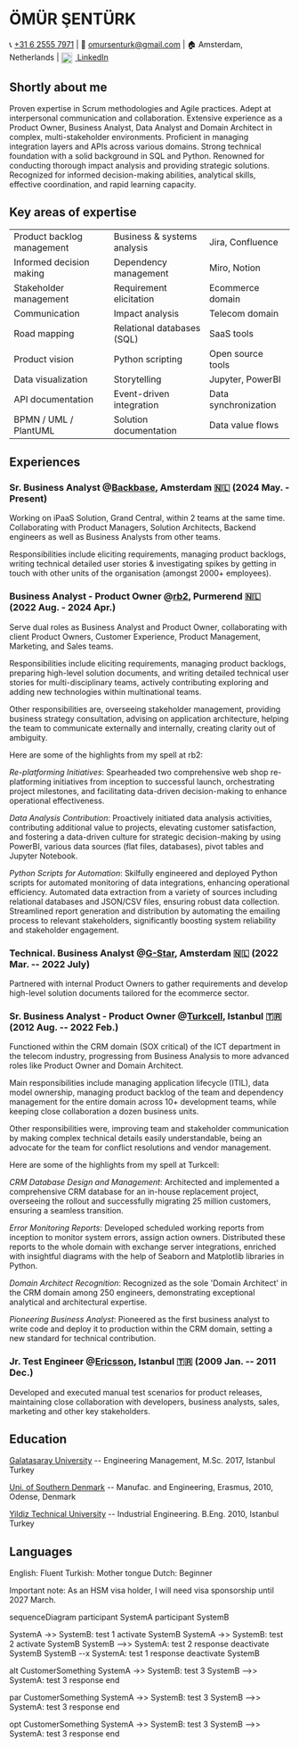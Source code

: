 # **ÖMÜR ŞENTÜRK**

📞 [+31 6 2555 7971](tel:+31625557971) | 📧 <omursenturk@gmail.com> | 🏠 Amsterdam, Netherlands | <a href="https://www.linkedin.com/in/omursenturk" target="_blank">
  <img src="https://cdn-icons-png.flaticon.com/512/174/174857.png" alt="LinkedIn" style="width:20px;height:20px;vertical-align:middle;margin-right:5px;"> LinkedIn
</a>

## **Shortly about me**

Proven expertise in Scrum methodologies and Agile practices. Adept at
interpersonal communication and collaboration. Extensive experience as a
Product Owner, Business Analyst, Data Analyst and Domain Architect in
complex, multi-stakeholder environments. Proficient in managing
integration layers and APIs across various domains. Strong technical
foundation with a solid background in SQL and Python. Renowned for
conducting thorough impact analysis and providing strategic solutions.
Recognized for informed decision-making abilities, analytical skills,
effective coordination, and rapid learning capacity.

## **Key areas of expertise**

<table border="0">
  <tr>
    <td>Product backlog management</td>
    <td>Business & systems analysis</td>
    <td>Jira, Confluence</td>
  </tr>
  <tr>
    <td>Informed decision making</td>
    <td>Dependency management</td>
    <td>Miro, Notion</td>
  </tr>
  <tr>
    <td>Stakeholder management</td>
    <td>Requirement elicitation</td>
    <td>Ecommerce domain</td>
  </tr>
  <tr>
    <td>Communication</td>
    <td>Impact analysis</td>
    <td>Telecom domain</td>
  </tr>
  <tr>
    <td>Road mapping</td>
    <td>Relational databases (SQL)</td>
    <td>SaaS tools</td>
  </tr>
  <tr>
    <td>Product vision</td>
    <td>Python scripting</td>
    <td>Open source tools</td>
  </tr>
  <tr>
    <td>Data visualization</td>
    <td>Storytelling</td>
    <td>Jupyter, PowerBI</td>
  </tr>
  <tr>
    <td>API documentation</td>
    <td>Event-driven integration</td>
    <td>Data synchronization</td>
  </tr>
  <tr>
    <td>BPMN / UML / PlantUML</td>
    <td>Solution documentation</td>
    <td>Data value flows</td>
  </tr>
</table>


## **Experiences**

### **Sr. Business Analyst @[Backbase](https://www.backbase.com), Amsterdam 🇳🇱 (2024 May. - Present)**

Working on iPaaS Solution, Grand Central, within 2 teams at the same time. Collaborating with Product Managers, Solution Architects, Backend engineers as well as Business Analysts from other teams.

Responsibilities include eliciting requirements, managing product backlogs, writing technical detailed user stories & investigating spikes by getting in touch with other units of the organisation (amongst 2000+ employees).

### **Business Analyst - Product Owner @[rb2](https://www.rb2.nl/en), Purmerend 🇳🇱 (2022 Aug. - 2024 Apr.)**

Serve dual roles as Business Analyst and Product Owner, collaborating with client Product Owners, Customer Experience, Product Management, Marketing, and Sales teams.

Responsibilities include eliciting requirements, managing product backlogs, preparing high-level solution documents, and writing detailed technical user stories for multi-disciplinary teams, actively contributing exploring and adding new technologies within multinational teams.

Other responsibilities are, overseeing stakeholder management, providing business strategy consultation, advising on application architecture, helping the team to communicate externally and internally, creating clarity out of ambiguity.

Here are some of the highlights from my spell at rb2:

*Re-platforming Initiatives*: Spearheaded two comprehensive web shop re-platforming initiatives from inception to successful launch, orchestrating project milestones, and facilitating data-driven decision-making to enhance operational effectiveness.

*Data Analysis Contribution*: Proactively initiated data analysis activities, contributing additional value to projects, elevating customer satisfaction, and fostering a data-driven culture for strategic decision-making by using PowerBI, various data sources (flat files, databases), pivot tables and Jupyter Notebook.

*Python Scripts for Automation*: Skilfully engineered and deployed Python scripts for automated monitoring of data integrations, enhancing operational efficiency. Automated data extraction from a variety of sources including relational databases and JSON/CSV files, ensuring robust data collection. Streamlined report generation and distribution by automating the emailing process to relevant stakeholders, significantly boosting system reliability and stakeholder engagement.

### **Technical. Business Analyst @[G-Star](https://www.g-star.com/), Amsterdam 🇳🇱 (2022 Mar. -- 2022 July)**

Partnered with internal Product Owners to gather requirements and develop high-level solution documents tailored for the ecommerce sector.

### **Sr. Business Analyst - Product Owner @[Turkcell](https://www.turkcell.com.tr/english-support), Istanbul 🇹🇷 (2012 Aug. -- 2022 Feb.)**

Functioned within the CRM domain (SOX critical) of the ICT department in the telecom industry, progressing from Business Analysis to more advanced roles like Product Owner and Domain Architect.

Main responsibilities include managing application lifecycle (ITIL), data model ownership, managing product backlog of the team and dependency management for the entire domain across 10+ development teams, while keeping close collaboration a dozen business units.

Other responsibilities were, improving team and stakeholder communication by making complex technical details easily understandable, being an advocate for the team for conflict resolutions and vendor management.

Here are some of the highlights from my spell at Turkcell:

*CRM Database Design and Management*: Architected and implemented a comprehensive CRM database for an in-house replacement project, overseeing the rollout and successfully migrating 25 million customers, ensuring a seamless transition.

*Error Monitoring Reports*: Developed scheduled working reports from inception to monitor system errors, assign action owners. Distributed these reports to the whole domain with exchange server integrations, enriched with insightful diagrams with the help of Seaborn and Matplotlib libraries in Python.

*Domain Architect Recognition*: Recognized as the sole \'Domain Architect\' in the CRM domain among 250 engineers, demonstrating exceptional analytical and architectural expertise.

*Pioneering Business Analyst*: Pioneered as the first business analyst to write code and deploy it to production within the CRM domain, setting a new standard for technical contribution.

### **Jr. Test Engineer @[Ericsson](https://www.ericsson.com/), Istanbul 🇹🇷 (2009 Jan. -- 2011 Dec.)**

Developed and executed manual test scenarios for product releases, maintaining close collaboration with developers, business analysts, sales, marketing and other key stakeholders.

## **Education**

[Galatasaray University](https://gsu.edu.tr/en) -- Engineering Management, M.Sc. 2017, Istanbul Turkey

[Uni. of Southern Denmark](https://www.sdu.dk/en) -- Manufac. and Engineering, Erasmus, 2010, Odense, Denmark

[Yildiz Technical University](https://yildiz.edu.tr/en) -- Industrial Engineering. B.Eng. 2010, Istanbul Turkey

## **Languages** 

English: Fluent 
Turkish: Mother tongue 
Dutch: Beginner

Important note: As an HSM visa holder, I will need visa sponsorship
until 2027 March.


<script type="module">
  import mermaid from 'https://cdn.jsdelivr.net/npm/mermaid@10/dist/mermaid.esm.min.mjs';
  mermaid.initialize({ startOnLoad: true });
</script>

<!-- Mermaid diagram -->
<div class="mermaid">
sequenceDiagram
participant SystemA
participant SystemB

SystemA ->> SystemB: test 1
activate SystemB
SystemA ->> SystemB: test 2
activate SystemB 
SystemB -->> SystemA: test 2 response
deactivate SystemB
SystemB --x SystemA: test 1 response
deactivate SystemB

alt CustomerSomething
    SystemA ->> SystemB: test 3
    SystemB -->> SystemA: test 3 response
end

par CustomerSomething
    SystemA ->> SystemB: test 3
    SystemB -->> SystemA: test 3 response
end

opt CustomerSomething
    SystemA ->> SystemB: test 3
    SystemB -->> SystemA: test 3 response
end
</div>
